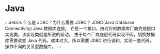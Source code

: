 # Java

:::details 什么是 JDBC？为什么需要 JDBC？
JDBC(Java Database Connectivity) Java 数据库连接。
它是一个接口，由对应的数据库厂商完成接口实现类，该实现类就是所说的驱动。
由于每个厂商底层代码实现不同，切换数据库需要改变 Java 代码，成本过大，所以需要 JDBC 进行调和，实现一套代码，操作不同的关系型数据库。
:::
